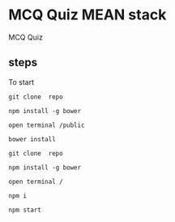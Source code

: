 # MCQ Quiz MEAN stack 

MCQ Quiz 

 
## steps 

To start  

```
git clone  repo

npm install -g bower 

open terminal /public

bower install    

```


```
git clone  repo

npm install -g bower 

open terminal /

npm i 

npm start 

```


 